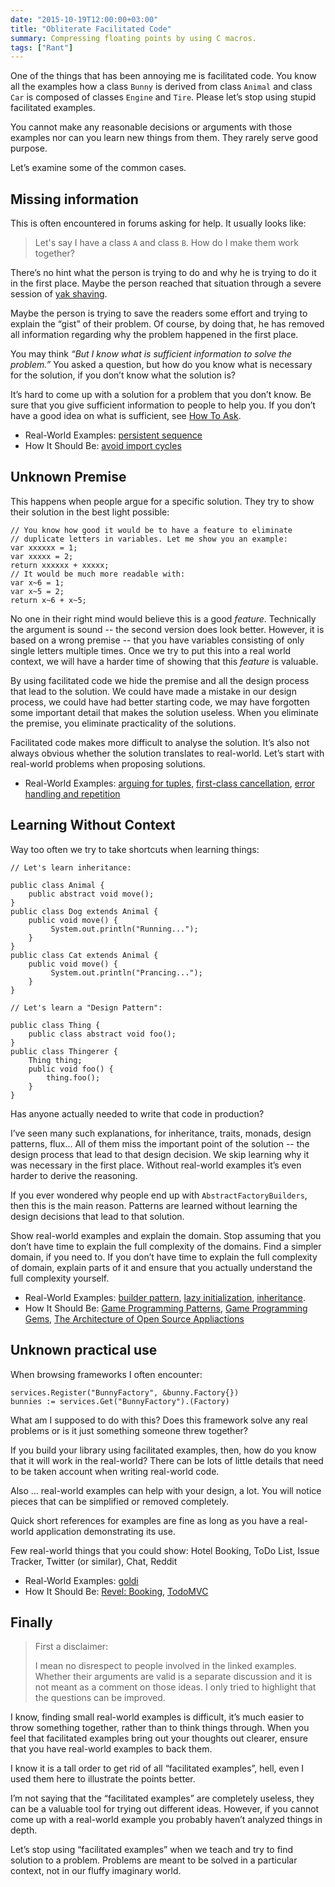 ```yaml
---
date: "2015-10-19T12:00:00+03:00"
title: "Obliterate Facilitated Code"
summary: Compressing floating points by using C macros.
tags: ["Rant"]
---
```


One of the things that has been annoying me is facilitated code. You know all the examples how a class `Bunny` is derived from class `Animal` and class `Car` is composed of classes `Engine` and `Tire`. Please let’s stop using stupid facilitated examples.

You cannot make any reasonable decisions or arguments with those examples nor can you learn new things from them. They rarely serve good purpose.

Let’s examine some of the common cases.



## Missing information

This is often encountered in forums asking for help. It usually looks like:

> Let's say I have a class `A` and class `B`. How do I make them work
together?

There’s no hint what the person is trying to do and why he is trying to do it in the first place. Maybe the person reached that situation through a severe session of [yak shaving](http://sethgodin.typepad.com/seths_blog/2005/03/dont_shave_that.html).

Maybe the person is trying to save the readers some effort and trying to explain the “gist” of their problem. Of course, by doing that, he has removed all information regarding why the problem happened in the first place.

You may think _“But I know what is sufficient information to solve the problem.”_ You asked a question, but how do you know what is necessary for the solution, if you don’t know what the solution is?

It’s hard to come up with a solution for a problem that you don’t know. Be sure that you give sufficient information to people to help you. If you don’t have a good idea on what is sufficient, see [How To Ask](https://github.com/golang/go/wiki/howtoask).

* Real-World Examples: [persistent sequence](https://groups.google.com/forum/#!msg/golang-nuts/otnhVwA1Mw0/_EjZQczExbUJ)
* How It Should Be: [avoid import cycles](https://groups.google.com/forum/#!msg/golang-nuts/mgsLIZGGID4/9k720SsPyrIJ)



## Unknown Premise

This happens when people argue for a specific solution. They try to show their solution in the best light possible:

```
// You know how good it would be to have a feature to eliminate
// duplicate letters in variables. Let me show you an example:
var xxxxxx = 1;
var xxxxx = 2;
return xxxxxx + xxxxx;
// It would be much more readable with:
var x~6 = 1;
var x~5 = 2;
return x~6 + x~5;
```

No one in their right mind would believe this is a good _feature_. Technically the argument is sound -- the second version does look better. However, it is based on a wrong premise -- that you have variables consisting of only single letters multiple times. Once we try to put this into a real world context, we will have a harder time of showing that this _feature_ is valuable.

By using facilitated code we hide the premise and all the design process that lead to the solution. We could have made a mistake in our design process, we could have had better starting code, we may have forgotten some important detail that makes the solution useless. When you eliminate the premise, you eliminate practicality of the solutions.

Facilitated code makes more difficult to analyse the solution. It’s also not always obvious whether the solution translates to real-world. Let’s start with real-world problems when proposing solutions.

* Real-World Examples: [arguing for tuples](https://groups.google.com/forum/#!topic/golang-nuts/lFU2bNGVtJU/discussion), [first-class cancellation](https://groups.google.com/forum/#!msg/golang-nuts/TQ5TdJEBamY/UWKKfDec5qYJ), [error handling and repetition](https://groups.google.com/forum/#!topic/golang-nuts/68J-mLCC1JI/discussion)



## Learning Without Context

Way too often we try to take shortcuts when learning things:

```
// Let's learn inheritance:

public class Animal {
    public abstract void move();
}
public class Dog extends Animal {
    public void move() {
         System.out.println("Running...");
    }
}
public class Cat extends Animal {
    public void move() {
         System.out.println("Prancing...");
    }
}

// Let's learn a "Design Pattern":

public class Thing {
    public class abstract void foo();
}
public class Thingerer {
    Thing thing;
    public void foo() {
        thing.foo();
    }
}
```

Has anyone actually needed to write that code in production?

I’ve seen many such explanations, for inheritance, traits, monads, design patterns, flux... All of them miss the important point of the solution -- the design process that lead to that design decision. We skip learning why it was necessary in the first place. Without real-world examples it’s even harder to derive the reasoning.

If you ever wondered why people end up with `AbstractFactoryBuilders`, then this is the main reason. Patterns are learned without learning the design decisions that lead to that solution.

Show real-world examples and explain the domain. Stop assuming that you don’t have time to explain the full complexity of the domains. Find a simpler domain, if you need to. If you don’t have time to explain the full complexity of domain, explain parts of it and ensure that you actually understand the full complexity yourself.

* Real-World Examples: [builder pattern](https://en.wikipedia.org/wiki/Builder_pattern), [lazy initialization](https://en.wikipedia.org/wiki/Lazy_initialization), [inheritance](https://docs.oracle.com/javase/tutorial/java/IandI/subclasses.html).
* How It Should Be: [Game Programming Patterns](https://gameprogrammingpatterns.com/), [Game Programming Gems](http://www.satori.org/game-programming-gems/), [The Architecture of Open Source Appliactions](http://aosabook.org/en/index.html)



## Unknown practical use

When browsing frameworks I often encounter:

```
services.Register("BunnyFactory", &bunny.Factory{})
bunnies := services.Get("BunnyFactory").(Factory)
```

What am I supposed to do with this? Does this framework solve any real problems or is it just something someone threw together?

If you build your library using facilitated examples, then, how do you know that it will work in the real-world? There can be lots of little details that need to be taken account when writing real-world code.

Also ... real-world examples can help with your design, a lot. You will notice pieces that can be simplified or removed completely.

Quick short references for examples are fine as long as you have a real-world application demonstrating its use.

Few real-world things that you could show: Hotel Booking, ToDo List, Issue Tracker, Twitter (or similar), Chat, Reddit

* Real-World Examples: [goldi](https://github.com/fgrosse/goldi/blob/8bb09dd2be1b6e592353f4a02532860835d771fa/README.md#usage)
* How It Should Be: [Revel: Booking](https://github.com/revel/examples), [TodoMVC](http://todomvc.com/)



## Finally

> First a disclaimer:
>
> I mean no disrespect to people involved in the linked examples. Whether their arguments are valid is a separate discussion and it is not meant as a comment on those ideas. I only tried to highlight that the questions can be improved.

I know, finding small real-world examples is difficult, it’s much easier to throw something together, rather than to think things through. When you feel that facilitated examples bring out your thoughts out clearer, ensure that you have real-world examples to back them.

I know it is a tall order to get rid of all “facilitated examples”, hell, even I used them here to illustrate the points better.

I’m not saying that the “facilitated examples” are completely useless, they can be a valuable tool for trying out different ideas. However, if you cannot come up with a real-world example you probably haven’t analyzed things in depth.

Let’s stop using “facilitated examples” when we teach and try to find solution to a problem. Problems are meant to be solved in a particular context, not in our fluffy imaginary world.